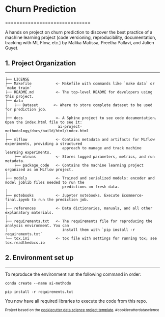 # Churn Prediction
==============================

A hands on project on churn prediction to discover the best practice of a machine learning project (code versioning, reproducibility, documentation, tracking with ML Flow, etc.) by Malika Matissa, Preetha Pallavi, and Julien Guyet. 

## 1. Project Organization
------------

    ├── LICENSE
    ├── Makefile           <- Makefile with commands like `make data` or `make train`
    ├── README.md          <- The top-level README for developers using this project.
    ├── data
    │   ├── Dataset       <- Where to store complete dataset to be used for prediction job.
    │
    ├── docs               <- A Sphinx project to see code documentation. Open the index.html file to see it:
                            ai-project-methodology/docs/build/html/index.html
    │
    ├── mlflow             <- Contains metadata and artifacts for MLflow experiments, providing a structured 
                              approach to manage and track machine learning experiments.
        ├── mlruns         <- Stores logged parameters, metrics, and run metadata.
        ├── package_code   <- Contains the machine learning project organized as an MLflow project.
    │
    ├── models             <- Trained and serialized models: encoder and model joblib files needed to run the 
                              predictions on fresh data.
    │
    ├── notebooks          <- Jupyter notebooks. Execute Ecommerce-final.ipynb to run the prediction job.
    │
    ├── references         <- Data dictionaries, manuals, and all other explanatory materials.
    │
    ├── requirements.txt   <- The requirements file for reproducing the analysis environment. You can
    │                         install them with `pip install -r requirements.txt`
    └── tox.ini            <- tox file with settings for running tox; see tox.readthedocs.io

## 2. Environment set up
--------

To reproduce the environment run the following command in order:

```
conda create --name ai-methodo
```

```
pip install -r requirements.txt
```

You now have all required libraries to execute the code from this repo. 

<p><small>Project based on the <a target="_blank" href="https://drivendata.github.io/cookiecutter-data-science/">cookiecutter data science project template</a>. #cookiecutterdatascience</small></p>
